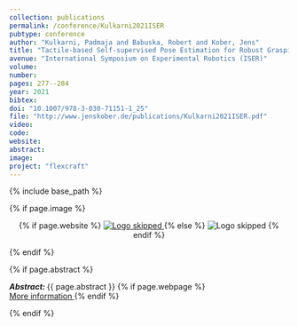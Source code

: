 ```yaml
---
collection: publications
permalink: /conference/Kulkarni2021ISER
pubtype: conference
author: "Kulkarni, Padmaja and Babuska, Robert and Kober, Jens"
title: "Tactile-based Self-supervised Pose Estimation for Robust Grasping"
avenue: "International Symposium on Experimental Robotics (ISER)"
volume: 
number: 
pages: 277--284
year: 2021
bibtex: 
doi: "10.1007/978-3-030-71151-1_25"
file: "http://www.jenskober.de/publications/Kulkarni2021ISER.pdf"
video: 
code: 
website: 
abstract: 
image: 
project: "flexcraft"
---
```

{% include base_path %}

{% if page.image %}
<p align="center">
{% if page.website %}
<a href="{{ page.website }}"> <img src="{{  page.image }}" alt="Logo skipped" style="max-height:200px"/> </a>
{% else %}
<img src="{{  page.image }}" alt="Logo skipped" />
{% endif %}
</p>
{% endif %}

{% if page.abstract %}
<p> <strong> <em> Abstract: </em> </strong> {{ page.abstract }}
    {% if page.webpage %}
        <a href="{{ page.website}}"> <br> More information </a>
    {% endif %}
</p>
{% endif %}
